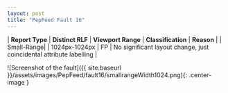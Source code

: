 ```yaml
---
layout: post
title: "PepFeed Fault 16"
---
```

| **Report Type** | **Distinct RLF** | **Viewport Range** | **Classification** | **Reason** |
| Small-Range|  | 1024px-1024px | FP | No significant layout change, just coincidental attribute labelling | 

![Screenshot of the fault]({{ site.baseurl }}/assets/images/PepFeed/fault16/smallrangeWidth1024.png){: .center-image }